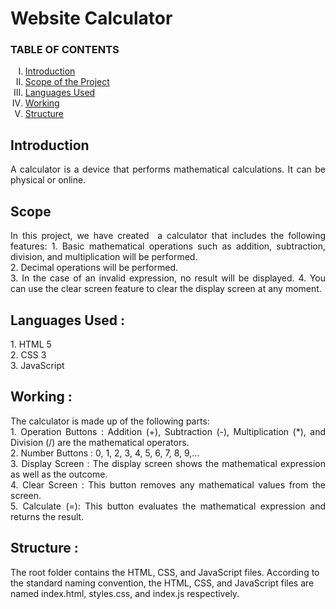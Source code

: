 <h1> Website Calculator </h1>
 

<h3> TABLE OF CONTENTS </h3>
<ol type="I">
    <li><a href="#intro"> Introduction  </a></li>
    <li><a href="#scope"> Scope of the Project </a></li>
    <li><a href="#req"> Languages Used </a></li>
 <li><a href="#work"> Working </a></li>
 <li><a href="#struc"> Structure  </a></li>
</ol>

 <h2 id="intro">Introduction</h2>
 <p align="justify">
 A calculator is a device that performs mathematical calculations. It can be physical or online. </p>
   

<h2 id="scope">Scope</h2>
 <p align="justify">
   In this project, we have created  a calculator that includes the following features:
1. Basic mathematical operations such as addition, subtraction, division, and multiplication will be performed. <br>
2. Decimal operations will be performed. <br>
3. In the case of an invalid expression, no result will be displayed. <br1>
4. You can use the clear screen feature to clear the display screen at any moment.

</p>

<h2 id="req">Languages Used : </h2>
 <p align="justify">
  1. HTML 5 <br>
  2. CSS 3 <br>
  3. JavaScript  <br>
 </p> 


<h2 id="work">Working : </h2>
 <p align="justify">
 The calculator is made up of the following parts: <br>
1. Operation Buttons : Addition (+), Subtraction (-), Multiplication (*), and Division (/) are the mathematical operators. <br>
2. Number Buttons : 0, 1, 2, 3, 4, 5, 6, 7, 8, 9,... <br>
3. Display Screen : The display screen shows the mathematical expression as well as the outcome. <br>
4. Clear Screen : This button removes any mathematical values from the screen. <br>
5. Calculate (=): This button evaluates the mathematical expression and returns the result. <br>
</p>   

<h2 id="struc">Structure : </h2>
 <p align="justify">
 
The root folder contains the HTML, CSS, and JavaScript files. According to the standard naming convention, the HTML, CSS, and JavaScript files are named index.html, styles.css, and index.js respectively.
